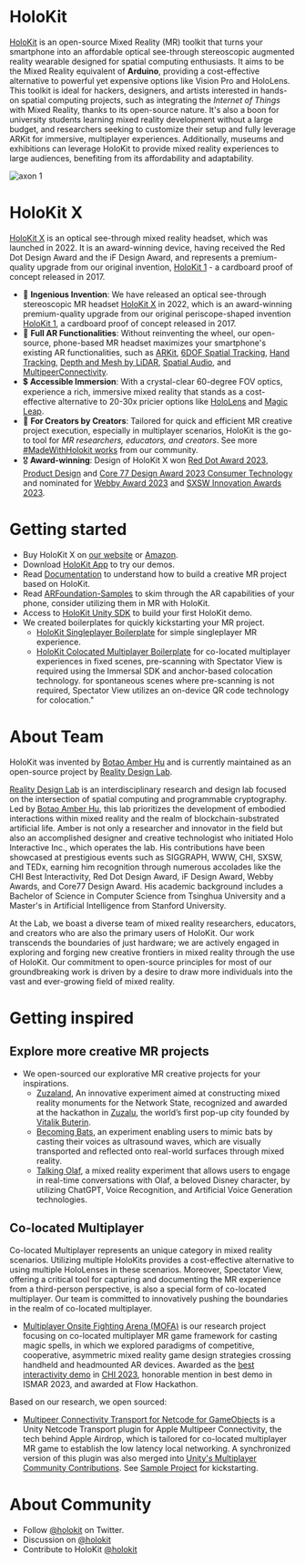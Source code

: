 # HoloKit 

[HoloKit](https://holokit.io) is an open-source Mixed Reality (MR) toolkit that turns your smartphone into an affordable optical see-through stereoscopic augmented reality wearable designed for spatial computing enthusiasts. 
It aims to be the Mixed Reality equivalent of **Arduino**, providing a cost-effective alternative to powerful yet expensive options like Vision Pro and HoloLens. 
This toolkit is ideal for hackers, designers, and artists interested in hands-on spatial computing projects, such as integrating the *Internet of Things* with Mixed Reality, thanks to its open-source nature. 
It's also a boon for university students learning mixed reality development without a large budget, and researchers seeking to customize their setup and fully leverage ARKit for immersive, multiplayer experiences. 
Additionally, museums and exhibitions can leverage HoloKit to provide mixed reality experiences to large audiences, benefiting from its affordability and adaptability.

![axon 1](https://github.com/holokit/.github/assets/2534431/cbb9e00f-53f6-408c-85e2-01864af700b6)

# HoloKit X

[HoloKit X](https://holokit.io) is an optical see-through mixed reality headset, which was launched in 2022. It is an award-winning device, having received the Red Dot Design Award and the iF Design Award, and represents a premium-quality upgrade from our original invention, [HoloKit 1](https://1.holokit.io/) - a cardboard proof of concept released in 2017.

* 🥽 **Ingenious Invention**: We have released an optical see-through stereoscopic MR headset [HoloKit X](https://holokit.io) in 2022, which is an award-winning premium-quality upgrade from our original periscope-shaped invention [HoloKit 1](https://1.holokit.io/), a cardboard proof of concept released in 2017.
* 📲 **Full AR Functionalities**: Without reinventing the wheel, our open-source, phone-based MR headset maximizes your smartphone's existing AR functionalities, such as [ARKit](https://developer.apple.com/documentation/arkit/arkit_in_ios), [6DOF Spatial Tracking](https://developer.apple.com/documentation/arkit/arworldtrackingconfiguration), [Hand Tracking](https://developer.apple.com/documentation/vision/detecting_hand_poses_with_vision), [Depth and Mesh by LiDAR](https://developer.apple.com/documentation/avfoundation/additional_data_capture/capturing_depth_using_the_lidar_camera), [Spatial Audio](https://developer.apple.com/documentation/arkit/), and [MultipeerConnectivity](https://developer.apple.com/documentation/multipeerconnectivity).
* 💲 **Accessible Immersion**: With a crystal-clear 60-degree FOV optics, experience a rich, immersive mixed reality that stands as a cost-effective alternative to 20-30x pricier options like [HoloLens](https://www.microsoft.com/en-us/hololens/buy) and [Magic Leap](https://www.magicleap.com/buy-now).
* 🎨 **For Creators by Creators**: Tailored for quick and efficient MR creative project execution, especially in multiplayer scenarios, HoloKit is the go-to tool for *MR researchers, educators, and creators*. See more [#MadeWithHolokit works](https://github.com/holoi/awesome-holokit) from our community.
* 🎖 **Award-winning**: Design of HoloKit X won [Red Dot Award 2023, Product Design](https://www.red-dot.org/project/holokit-x-64930) and [Core 77 Design Award 2023 Consumer Technology](https://designawards.core77.com/consumer-technology/122922/HoloKit-X-Accessible-AR-Copresence) and nominated for [Webby Award 2023](https://winners.webbyawards.com/2023/metaverse-immersive-virtual/metaverse-immersive-features/technical-achievement/249481/holokit-x--a-stereoscopic-ar-headset-for-iphone) and [SXSW Innovation Awards 2023](https://eon-media.com/insights/innovation-awards-at-sxsw-part-one/).

# Getting started 

* Buy HoloKit X on [our website](https://holokit.io/products/holokit-x) or [Amazon](https://www.amazon.com/s?i=merchant-items&me=ASBKMHTMFQG2J).
* Download [HoloKit App](https://apps.apple.com/us/app/holokit/id6444073276) to try our demos. 
* Read [Documentation](https://docs.holokit.io/for-creators/unity/overview) to understand how to build a creative MR project based on HoloKit.
* Read [ARFoundation-Samples](https://github.com/Unity-Technologies/arfoundation-samples/tree/main) to skim through the AR capabilities of your phone, consider utilizing them in MR with HoloKit.
* Access to [HoloKit Unity SDK](https://github.com/holokit/holokit-unity-sdk) to build your first HoloKit demo. 
* We created boilerplates for quickly kickstarting your MR project.
   * [HoloKit Singleplayer Boilerplate](https://github.com/holokit/holokit-singleplayer-boilerplate) for simple singleplayer MR experience.
   * [HoloKit Colocated Multiplayer Boilerplate](https://github.com/holokit/holokit-colocated-multiplayer-boilerplate) for co-located multiplayer experiences in fixed scenes, pre-scanning with Spectator View is required using the Immersal SDK and anchor-based colocation technology. for spontaneous scenes where pre-scanning is not required, Spectator View utilizes an on-device QR code technology for colocation."


# About Team

HoloKit was invented by [Botao Amber Hu](https://botao.hu) and is currently maintained as an open-source project by [Reality Design Lab](https://reality.design).

[Reality Design Lab](https://reality.design) is an interdisciplinary research and design lab focused on the intersection of spatial computing and programmable cryptography. Led by [Botao Amber Hu](https://botao.hu), this lab prioritizes the development of embodied interactions within mixed reality and the realm of blockchain-substrated artificial life. Amber is not only a researcher and innovator in the field but also an accomplished designer and creative technologist who initiated Holo Interactive Inc., which operates the lab. His contributions have been showcased at prestigious events such as SIGGRAPH, WWW, CHI, SXSW, and TEDx, earning him recognition through numerous accolades like the CHI Best Interactivity, Red Dot Design Award, iF Design Award, Webby Awards, and Core77 Design Award. His academic background includes a Bachelor of Science in Computer Science from Tsinghua University and a Master's in Artificial Intelligence from Stanford University.

At the Lab, we boast a diverse team of mixed reality researchers, educators, and creators who are also the primary users of HoloKit. Our work transcends the boundaries of just hardware; we are actively engaged in exploring and forging new creative frontiers in mixed reality through the use of HoloKit. Our commitment to open-source principles for most of our groundbreaking work is driven by a desire to draw more individuals into the vast and ever-growing field of mixed reality.

# Getting inspired

## Explore more creative MR projects

* We open-sourced our explorative MR creative projects for your inspirations.
  * [Zuzaland](https://github.com/holoi/zuzaland), An innovative experiment aimed at constructing mixed reality monuments for the Network State, recognized and awarded at the hackathon in [Zuzalu](https://zuzalu.city), the world’s first pop-up city founded by [Vitalik Buterin](https://www.palladiummag.com/2023/10/06/why-i-built-zuzalu/).
  * [Becoming Bats](https://github.com/holoi/becoming-bats), an experiment enabling users to mimic bats by casting their voices as ultrasound waves, which are visually transported and reflected onto real-world surfaces through mixed reality.
  * [Talking Olaf](https://github.com/holoi/talking-olaf), a mixed reality experiment that allows users to engage in real-time conversations with Olaf, a beloved Disney character, by utilizing ChatGPT, Voice Recognition, and Artificial Voice Generation technologies.

## Co-located Multiplayer

Co-located Multiplayer represents an unique category in mixed reality scenarios. Utilizing multiple HoloKits provides a cost-effective alternative to using multiple HoloLenses in these scenarios. Moreover, Spectator View, offering a critical tool for capturing and documenting the MR experience from a third-person perspective, is also a special form of co-located multiplayer. Our team is committed to innovatively pushing the boundaries in the realm of co-located multiplayer.

* [Multiplayer Onsite Fighting Arena (MOFA)](https://mofa.ar) is our research project focusing on co-located multiplayer MR game framework for casting magic spells, in which we explored paradigms of competitive, cooperative, asymmetric mixed reality game design strategies crossing handheld and headmounted AR devices. Awarded as the [best interactivity demo](https://www.youtube.com/watch?v=mCHEdItEx2s) in [CHI 2023](https://dl.acm.org/doi/abs/10.1145/3544549.3583935), honorable mention in best demo in ISMAR 2023, and awarded at Flow Hackathon.

Based on our research, we open sourced: 

* [Multipeer Connectivity Transport for Netcode for GameObjects](https://github.com/holoi/netcode-transport-multipeerconnectivity) is a Unity Netcode Transport plugin for Apple Multipeer Connectivity, the tech behind Apple Airdrop, which is tailored for co-located multiplayer MR game to establish the low latency local networking. A synchronized version of this plugin was also merged into [Unity's Multiplayer Community Contributions](https://github.com/Unity-Technologies/multiplayer-community-contributions/tree/main/Transports/com.community.netcode.transport.multipeer-connectivity). See [Sample Project](https://github.com/holoi/netcode-transport-multipeerconnectivity-sample) for kickstarting. 

# About Community 

* Follow [@holokit](https://x.com/holokit) on Twitter. 
* Discussion on [@holokit](https://github.com/orgs/holokit/discussions)
* Contribute to HoloKit [@holokit](https://github.com/orgs/holokit/discussions)

